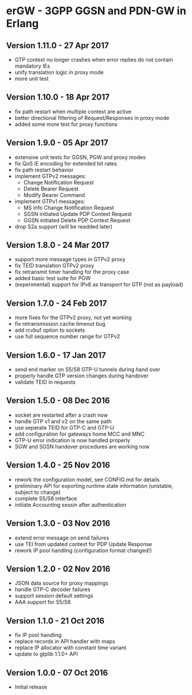 erGW - 3GPP GGSN and PDN-GW in Erlang
=====================================

Version 1.11.0 - 27 Apr 2017
----------------------------

* GTP context no longer crashes when error replies do not contain mandatory IEs
* unify translation logic in proxy mode
* more unit test

Version 1.10.0 - 18 Apr 2017
----------------------------

* fix path restart when multiple context are active
* better directional filtering of Request/Responses in proxy mode
* added some more test for proxy functions

Version 1.9.0 - 05 Apr 2017
---------------------------

* extensive unit tests for GGSN, PGW and proxy modes
* fix QoS IE encoding for extended bit rates
* fix path restart behavior
* implement GTPv2 messages:
   * Change Notification Request
   * Delete Bearer Request
   * Modify Bearer Command
* implement GTPv1 messages:
   * MS Info Change Notification Request
   * SGSN initiated Update PDP Context Request
   * GGSN initiated Delete PDP Context Request
* drop S2a support (will be readded later)

Version 1.8.0 - 24 Mar 2017
---------------------------

* support more message types in GTPv2 proxy
* fix TEID translation GTPv2 proxy
* fix retransmit timer handling for the proxy case
* added basic test suite for PGW
* (experimental) support for IPv6 as transport for GTP (not as payload)

Version 1.7.0 - 24 Feb 2017
---------------------------

* more fixes for the GTPv2 proxy, not yet working
* fix retransmission cache timeout bug
* add rcvbuf option to sockets
* use full sequence number range for GTPv2

Version 1.6.0 - 17 Jan 2017
---------------------------

* send end marker on S5/S8 GTP-U tunnels during hand over
* properly handle GTP version changes during handover
* validate TEID in requests

Version 1.5.0 - 08 Dec 2016
---------------------------

* socket are restarted after a crash now
* handle GTP v1 and v2 on the same path
* use seperate TEID for GTP-C and GTP-U
* add configuration for gateways home MCC and MNC
* GTP-U error indication is now handled properly
* SGW and SGSN handover procedures are working now

Version 1.4.0 - 25 Nov 2016
---------------------------

* rework the configuration model, see CONFIG.md for details
* preliminary API for exporting runtime state information
  (unstable, subject to change)
* complete S5/S8 interface
* initiate Accounting sessin after authentication

Version 1.3.0 - 03 Nov 2016
---------------------------

* extend error message on send failures
* use TEI from updated context for PDP Update Response
* rework IP pool handling (configuration format changed!)

Version 1.2.0 - 02 Nov 2016
---------------------------

* JSON data source for proxy mappings
* handle GTP-C decoder failures
* support session default settings
* AAA support for S5/S8

Version 1.1.0 - 21 Oct 2016
---------------------------

* fix IP pool handling
* replace records in API handler with maps
* replace IP allocator with constant time variant
* update to gtplib 1.1.0+ API

Version 1.0.0 - 07 Oct 2016
---------------------------

* Initial release

